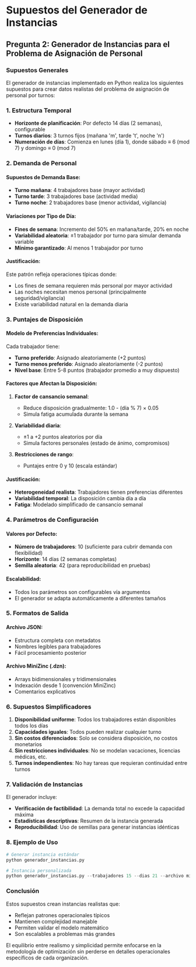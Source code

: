 # Supuestos del Generador de Instancias

## Pregunta 2: Generador de Instancias para el Problema de Asignación de Personal

### Supuestos Generales

El generador de instancias implementado en Python realiza los siguientes supuestos para crear datos realistas del problema de asignación de personal por turnos:

### 1. Estructura Temporal
- **Horizonte de planificación**: Por defecto 14 días (2 semanas), configurable
- **Turnos diarios**: 3 turnos fijos (mañana 'm', tarde 't', noche 'n')
- **Numeración de días**: Comienza en lunes (día 1), donde sábado ≡ 6 (mod 7) y domingo ≡ 0 (mod 7)

### 2. Demanda de Personal

#### Supuestos de Demanda Base:
- **Turno mañana**: 4 trabajadores base (mayor actividad)
- **Turno tarde**: 3 trabajadores base (actividad media)
- **Turno noche**: 2 trabajadores base (menor actividad, vigilancia)

#### Variaciones por Tipo de Día:
- **Fines de semana**: Incremento del 50% en mañana/tarde, 20% en noche
- **Variabilidad aleatoria**: ±1 trabajador por turno para simular demanda variable
- **Mínimo garantizado**: Al menos 1 trabajador por turno

#### Justificación:
Este patrón refleja operaciones típicas donde:
- Los fines de semana requieren más personal por mayor actividad
- Las noches necesitan menos personal (principalmente seguridad/vigilancia)
- Existe variabilidad natural en la demanda diaria

### 3. Puntajes de Disposición

#### Modelo de Preferencias Individuales:
Cada trabajador tiene:
- **Turno preferido**: Asignado aleatoriamente (+2 puntos)
- **Turno menos preferido**: Asignado aleatoriamente (-2 puntos)
- **Nivel base**: Entre 5-8 puntos (trabajador promedio a muy dispuesto)

#### Factores que Afectan la Disposición:

1. **Factor de cansancio semanal**:
   - Reduce disposición gradualmente: 1.0 - (día % 7) × 0.05
   - Simula fatiga acumulada durante la semana

2. **Variabilidad diaria**:
   - ±1 a +2 puntos aleatorios por día
   - Simula factores personales (estado de ánimo, compromisos)

3. **Restricciones de rango**:
   - Puntajes entre 0 y 10 (escala estándar)

#### Justificación:
- **Heterogeneidad realista**: Trabajadores tienen preferencias diferentes
- **Variabilidad temporal**: La disposición cambia día a día
- **Fatiga**: Modelado simplificado de cansancio semanal

### 4. Parámetros de Configuración

#### Valores por Defecto:
- **Número de trabajadores**: 10 (suficiente para cubrir demanda con flexibilidad)
- **Horizonte**: 14 días (2 semanas completas)
- **Semilla aleatoria**: 42 (para reproducibilidad en pruebas)

#### Escalabilidad:
- Todos los parámetros son configurables vía argumentos
- El generador se adapta automáticamente a diferentes tamaños

### 5. Formatos de Salida

#### Archivo JSON:
- Estructura completa con metadatos
- Nombres legibles para trabajadores
- Fácil procesamiento posterior

#### Archivo MiniZinc (.dzn):
- Arrays bidimensionales y tridimensionales
- Indexación desde 1 (convención MiniZinc)
- Comentarios explicativos

### 6. Supuestos Simplificadores

1. **Disponibilidad uniforme**: Todos los trabajadores están disponibles todos los días
2. **Capacidades iguales**: Todos pueden realizar cualquier turno
3. **Sin costos diferenciados**: Solo se considera disposición, no costos monetarios
4. **Sin restricciones individuales**: No se modelan vacaciones, licencias médicas, etc.
5. **Turnos independientes**: No hay tareas que requieran continuidad entre turnos

### 7. Validación de Instancias

El generador incluye:
- **Verificación de factibilidad**: La demanda total no excede la capacidad máxima
- **Estadísticas descriptivas**: Resumen de la instancia generada
- **Reproducibilidad**: Uso de semillas para generar instancias idénticas

### 8. Ejemplo de Uso

```python
# Generar instancia estándar
python generador_instancias.py

# Instancia personalizada
python generador_instancias.py --trabajadores 15 --dias 21 --archivo mi_instancia.json
```

### Conclusión

Estos supuestos crean instancias realistas que:
- Reflejan patrones operacionales típicos
- Mantienen complejidad manejable
- Permiten validar el modelo matemático
- Son escalables a problemas más grandes

El equilibrio entre realismo y simplicidad permite enfocarse en la metodología de optimización sin perderse en detalles operacionales específicos de cada organización.